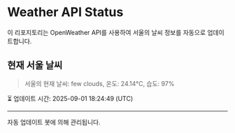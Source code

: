 
# Weather API Status

이 리포지토리는 OpenWeather API를 사용하여 서울의 날씨 정보를 자동으로 업데이트합니다.

## 현재 서울 날씨
> 서울의 현재 날씨: few clouds, 온도: 24.14°C, 습도: 97%

⏳ 업데이트 시간: 2025-09-01 18:24:49 (UTC)

---
자동 업데이트 봇에 의해 관리됩니다.
